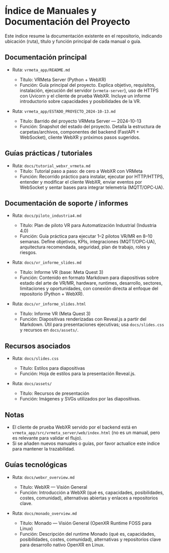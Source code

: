 # Índice de Manuales y Documentación del Proyecto

Este índice resume la documentación existente en el repositorio, indicando ubicación (ruta), título y función principal de cada manual o guía.

## Documentación principal

- Ruta: `vrmeta_app/README.md`
  - Título: VRMeta Server (Python + WebXR)
  - Función: Guía principal del proyecto. Explica objetivo, requisitos, instalación, ejecución del servidor (`vrmeta-server`), uso de HTTPS con Uvicorn y el cliente de prueba WebXR. Incluye un informe introductorio sobre capacidades y posibilidades de la VR.

- Ruta: `vrmeta_app/ESTADO_PROYECTO_2024-10-13.md`
  - Título: Barrido del proyecto VRMeta Server — 2024-10-13
  - Función: Snapshot del estado del proyecto. Detalla la estructura de carpetas/archivos, componentes del backend (FastAPI + WebSocket), cliente WebXR y próximos pasos sugeridos.

## Guías prácticas / tutoriales

- Ruta: `docs/tutorial_webxr_vrmeta.md`
  - Título: Tutorial paso a paso: de cero a WebXR con VRMeta
  - Función: Recorrido práctico para instalar, ejecutar por HTTP/HTTPS, entender y modificar el cliente WebXR, enviar eventos por WebSocket y sentar bases para integrar telemetría (MQTT/OPC‑UA).

## Documentación de soporte / informes

- Ruta: `docs/piloto_industria4.md`
  - Título: Plan de piloto VR para Automatización Industrial (Industria 4.0)
  - Función: Guía práctica para ejecutar 1–2 pilotos VR/MR en 8–10 semanas. Define objetivos, KPIs, integraciones (MQTT/OPC‑UA), arquitectura recomendada, seguridad, plan de trabajo, roles y riesgos.

- Ruta: `docs/vr_informe_slides.md`
  - Título: Informe VR (base: Meta Quest 3)
  - Función: Contenido en formato Markdown para diapositivas sobre estado del arte de VR/MR, hardware, runtimes, desarrollo, sectores, limitaciones y oportunidades, con conexión directa al enfoque del repositorio (Python + WebXR).

- Ruta: `docs/vr_informe_slides.html`
  - Título: Informe VR (Meta Quest 3)
  - Función: Diapositivas renderizadas con Reveal.js a partir del Markdown. Útil para presentaciones ejecutivas; usa `docs/slides.css` y recursos en `docs/assets/`.

## Recursos asociados

- Ruta: `docs/slides.css`
  - Título: Estilos para diapositivas
  - Función: Hoja de estilos para la presentación Reveal.js.

- Ruta: `docs/assets/`
  - Título: Recursos de presentación
  - Función: Imágenes y SVGs utilizados por las diapositivas.

## Notas

- El cliente de prueba WebXR servido por el backend está en `vrmeta_app/src/vrmeta_server/web/index.html` (no es un manual, pero es relevante para validar el flujo).
- Si se añaden nuevos manuales o guías, por favor actualice este índice para mantener la trazabilidad.

## Guías tecnológicas

- Ruta: `docs/webxr_overview.md`
  - Título: WebXR — Visión General
  - Función: Introducción a WebXR (qué es, capacidades, posibilidades, costes, comunidad), alternativas abiertas y enlaces a repositorios clave.

- Ruta: `docs/monado_overview.md`
  - Título: Monado — Visión General (OpenXR Runtime FOSS para Linux)
  - Función: Descripción del runtime Monado (qué es, capacidades, posibilidades, costes, comunidad), alternativas y repositorios clave para desarrollo nativo OpenXR en Linux.
